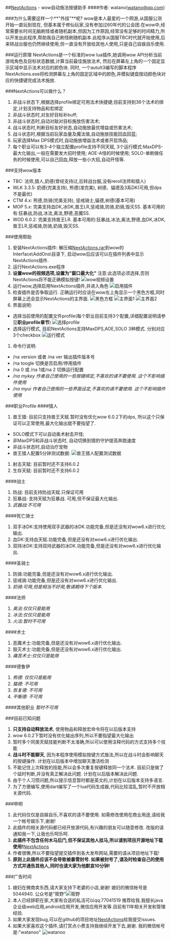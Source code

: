 ##[NextActions](https://github.com/watano/NextActions) - wow自动施法按键助手 
####作者: watano(watano@qq.com)

###为什么需要这样一个**"外挂"**呢?
wow是本人最爱的一个网游,从国服公测开始一直玩到现在, 但基本属于修仙玩家,没有参加过60年代的公会团.在wow中,经常需要长时间无脑刷怪或者随机副本,但因为工作原因,经常没有足够的时间精力,所以开发出此程序,帮助我自己刷怪刷随机副本.此程序从国服TBC时代就开始使用,后来转战台服也仍然继续使用,但一直没有开放给其他人使用,只是自己自娱自乐使用.

###运行原理
NextActions是一个标准的wow lua插件,她调用wow API分析当前游戏角色及目标状态数据,计算当前最佳施放法术, 然后在屏幕左上角的一个固定显示区域中显示法术对应的颜色块. 同时, 一个autuIt3编写的脚本程序NextActions.exe将检测屏幕左上角的固定区域中的颜色,并模拟键盘按动颜色块对应的快捷键完成法术施放.

###NextActions可以做什么？
1. 非战斗状态下,根据选择profile绑定可用法术快捷键;目前支持到36个法术的绑定,计划支持物品和宏绑定
1. 非战斗状态时,对友好目标补buff;
1. 非战斗状态时,自动对敌对目标施放伤害法术;
1. 战斗状态时,判断目标友好状态,自动施放最优增益或伤害法术;
1. 战斗状态时,根据当前玩家血量及魔法值,自动施放技能回血回蓝;
1. 玩家选择Max DPS模式时,自动施放增益法术或者开启饰品;
1. 每个职业可以有3-4个独立配置profile支持不同天赋, 3个运行模式:MaxDPS-最大化输出,一般在需要发大招时使用; AOE-A怪的时候使用; SOLO-单刷做任务的时候使用,可以自己回血,释放一些小大招,自动开怪等.

###支持wow版本 
- TBC: 法师,猎人,奶德(曾经支持过,后转战台服,没有reroll法师和猎人)
- WLK 3.3.5: 奶德(完美支持), 熊德(准完美), 树德、貓德及3系DK(可用,但dps不是最优)
- CTM 4.x: 熊德,防骑(完美支持), 惩戒骑士,貓德,树德(基本可用) 
- MOP 5.x: 完美支持血DK,冰DK,兽王LR,惩戒骑,防骑,奶骑,毁灭SS. 基本可用的有:狂暴战,防战,冰法,奥法,野德,恶魔SS.
- WOD 6.0.2: 完美支持兽王LR. 基本可用的:狂暴战,冰法,奥法,野德,血DK,冰DK,兽王LR,惩戒骑,防骑,奶骑,毁灭SS.

###使用帮助
1. 安装NextActions插件: 解压缩[NextActions.rar](https://raw.githubusercontent.com/watano/NextActions/master/NextActions.rar)到wow的Interface\AddOns\目录下, 启动wow后应该可以在插件列表中显示NextActions插件.
1. 运行NextActions.exe程序
1. **设置wow的视频选项,设置为"窗口最大化"** 注意:此选项必须选择,否则NextActions将不能正确模拟按键!
![wow视频设置](./img/cfg01.jpg)
1. 运行wow,选择启用NextActions插件,并进入角色
![启用插件](./img/cfg02.jpg)
1. 检查插件是否争取运行. 正确运行时应该在wow左上角显示一个黑色方框,同时屏幕上还会显示NextActions的主界面.
![黑色方框](./img/cfg03.jpg)
![主界面1](./img/cfg04.jpg)
![主界面2](./img/cfg05.jpg)
1. 界面说明: 
 - 选择当前使用的配置文件profile(每个职业目前支持3个配置,详细配置说明请参见**职业profile章节**)
 ![选择profile](./img/cfg04.jpg)
 - 选择运行模式, 目前NextActions支持MaxDPS,AOE,SOLO 3种模式. 分别对应3个checkbox
 ![运行模式](./img/cfg05.jpg)
1. 命令行说明:
 - /na version 或者 /na ver 输出插件版本号
 - /na toogle 切换是否启用/停用插件
 - /na 0 或 /na 1或/na 2 切换运行配置
 - */na mykey 作者自己使用的一些按键绑定,不喜欢的请不要使用. 这个不影响插件使用*
 - */na myui 作者自己使用的一些界面设定,不喜欢的请不要使用. 这个不影响插件使用*

###职业Profile
####猎人
1. 兽王猎: 目前只支持兽王天赋.暂时没有优化wow 6.0.2下的dps, 所以这个只保证可以正常使用,最大化输出就不要指望了.
 - SOLO模式下可以自动奥术射击开怪; 
 - 非MaxDPS和非战斗状态时, 自动切换到猎豹守护提高奔跑速度
 - 非战斗状态时,自动治疗宠物 
 - 兽王猎人配置5分钟测试数据: ![兽王猎人配置测试数据](./img/testlr.jpg)
1. 射击天赋: 目前暂时还不支持6.0.2
1. 生存天赋: 目前暂时还不支持6.0.2

####战士
 1. 防战: 目前支持防战天赋.只保证可用
 1. 狂暴战: 支持天赋为狂暴战. 可用,但不保证最大化输出.
 1. *武器战:不可用*

####死亡骑士
 1. 双手冰DK:支持使用双手武器的冰DK.功能完备,但是还没有对wow6.x进行优化输出.
 1. 血DK:支持血天赋.功能完备,但是还没有对wow6.x进行优化输出.
 1. 双持冰DK:支持双持武器的冰DK.功能完备,但是还没有对wow6.x进行优化输出.

####圣骑士
 1. 防骑:功能完备,但是还没有对wow6.x进行优化输出.
 1. 惩戒骑:功能完备,但是还没有对wow6.x进行优化输出.
 1. *奶骑:可用,但是相当不好用,敬请期待下个版本.*

####法师
 1. *奥法:仅仅只是能用*
 1. *冰法:仅仅只是能用*
 1. *火法:暂时不可用*

####术士
 1. 恶魔术士:功能完备,但是还没有对wow6.x进行优化输出.
 1. 毁灭术士:功能完备,但是还没有对wow6.x进行优化输出.
 1. *痛苦术士:仅仅只是能用*

####德鲁伊
 1. *熊德: 仅仅只是能用*
 1. *猫德: 不可用*
 1. *恢复德: 不可用*
 1. *平衡德: 不可用*

####其他职业
*暂时不可用*

###目前已知问题
1. **只支持自动释放法术**, 使用物品和释放宏命令将在以后版本支持
1. wow 6.0.2下暂时没有优化输出序列,所以不要指望最大化输出
1. 暂时多个同类天赋技能判断不太准确,所以可以使用注释代码的方式支持多个技能
1. **战斗时不能聊天**, 因为本程序使用模拟按键方式施法,所以在战斗时会影响聊天的按键操作. 计划在以后版本中增加聊天激活检测
1. 不能记住上次释放的技能,所以会多次重复按键释放同一个法术. 目前只是做了个延时判断,并没有真正解决此问题. 计划在以后版本解决此问题.
1. 由于个人习惯问题,所以提示信息暂时都是英文的,计划在以后版本支持多语言.
1. 为了方便编写,使用dart编写了一个lua代码生成器,代码比较混乱,暂时不开放相关源代码.

###申明
1. 此代码仅仅是自娱自乐,不喜欢的请不要使用. 如需修改使用在商业用途,请给我一个帐号娱乐下,谢谢!
1. 此插件的相关源代码都已经开放源代码,有兴趣的朋友可以随意修改. 改版的请通知我一下,让我也乐呵乐呵.
1. **此插件不包含任何木马后门,但不保证其他人挂马,所以请到项目开源地址下载使用!**[NextActions](https://github.com/watano/NextActions)
1. 作者很懒,所以不要指望提交插件到各大发布网站,需要的请从项目地址下载!
1. **原则上此插件应该不会导致被暴雪封号. 如果被封号了,请及时检查自己的使用方式并通告其他人,同时也请大家为他默哀10分钟!**

###广告时间
1. 媳妇在微商卖东西,请大家支持下老婆的小店,谢谢! 媳妇的微信帐号是5044940. 公众号是"筱野"![筱野](./img/xy.jpg)
1. 本人已经辞职在家,大家有合适的私活可以qq:77041519 推荐给我.我擅长java企业级web应用,android应用开发,微信应用开发等.目前有11年相关开发和管理经验.
1. 如果大家发现bug,可以在github的项目地址[NextActions](https://github.com/watano/NextActions)给我提交issues.
1. 如果大家喜欢这个插件,请打赏点小费支持我继续开发下去,谢谢. 我的微信帐号是:"watanoo" ![watanoo](./img/watanoo.jpg)
